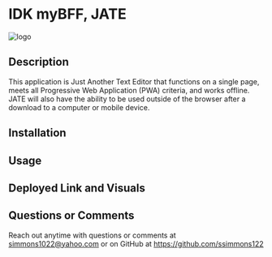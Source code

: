 # IDK myBFF, JATE
![logo](https://github.com/ssimmons122/19-PWA-TextEditor/assets/121777930/98a4e0e1-c9d7-4d87-abcc-bbb3f493b9c9)

## Description
This application is Just Another Text Editor that functions on a single page, meets all Progressive Web Application (PWA) criteria, and works offline.  JATE will also have the ability to be used outside of the browser after a download to a computer or mobile device.  

## Installation

## Usage

## Deployed Link and Visuals 

## Questions or Comments
Reach out anytime with questions or comments at simmons1022@yahoo.com or on GitHub at https://github.com/ssimmons122

